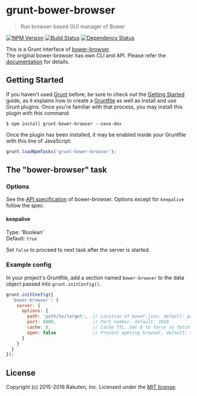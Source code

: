 # grunt-bower-browser

> Run browser-based GUI manager of Bower

[![NPM Version][npm-image]][npm-url]
[![Build Status][travis-image]][travis-url]
[![Dependency Status][deps-image]][deps-url]

This is a Grunt interface of [bower-browser](https://github.com/rakuten-frontend/bower-browser).  
The original bower-browser has own CLI and API.
Please refer the [documentation](https://github.com/rakuten-frontend/bower-browser#readme) for details.

## Getting Started
If you haven't used [Grunt](http://gruntjs.com/) before, be sure to check out the [Getting Started](http://gruntjs.com/getting-started) guide, as it explains how to create a [Gruntfile](http://gruntjs.com/sample-gruntfile) as well as install and use Grunt plugins.
Once you're familiar with that process, you may install this plugin with this command:

```shell
$ npm install grunt-bower-browser --save-dev
```

Once the plugin has been installed, it may be enabled inside your Gruntfile with this line of JavaScript:

```js
grunt.loadNpmTasks('grunt-bower-browser');
```

## The "bower-browser" task

### Options
See the [API specification](https://github.com/rakuten-frontend/bower-browser#api) of bower-browser.
Options except for `keepalive` follow the spec.

#### keepalive
Type: 'Boolean'  
Default: `true`

Set `false` to proceed to next task after the server is started.

### Example config
In your project's Gruntfile, add a section named `bower-browser` to the data object passed into `grunt.initConfig()`.

```js
grunt.initConfig({
  'bower-browser': {
    server: {
      options: {
        path: 'path/to/target',  // Location of bower.json. default: project root
        port: 8080,              // Port number. default: 3010
        cache: 0,                // Cache TTL. Set 0 to force to fetch API. default: 86400 (24hrs)
        open: false              // Prevent opening browser. default: true (open automatically)
      }
    }
  }
});
```

## License
Copyright (c) 2015-2016 Rakuten, Inc.
Licensed under the [MIT license](LICENSE).

[npm-image]: https://img.shields.io/npm/v/grunt-bower-browser.svg?style=flat
[npm-url]: https://www.npmjs.com/package/grunt-bower-browser
[travis-image]: https://img.shields.io/travis/rakuten-frontend/grunt-bower-browser/master.svg?style=flat
[travis-url]: https://travis-ci.org/rakuten-frontend/grunt-bower-browser
[deps-image]: http://img.shields.io/david/rakuten-frontend/grunt-bower-browser.svg?style=flat
[deps-url]: https://david-dm.org/rakuten-frontend/grunt-bower-browser
